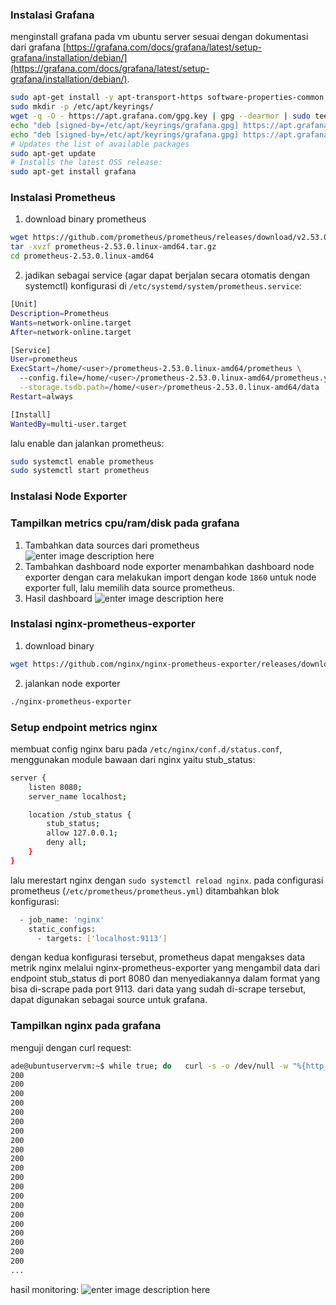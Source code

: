 ### Instalasi Grafana
menginstall grafana pada vm ubuntu server sesuai dengan dokumentasi dari grafana [https://grafana.com/docs/grafana/latest/setup-grafana/installation/debian/](https://grafana.com/docs/grafana/latest/setup-grafana/installation/debian/).

```sh
sudo apt-get install -y apt-transport-https software-properties-common wget
sudo mkdir -p /etc/apt/keyrings/
wget -q -O - https://apt.grafana.com/gpg.key | gpg --dearmor | sudo tee /etc/apt/keyrings/grafana.gpg > /dev/null
echo "deb [signed-by=/etc/apt/keyrings/grafana.gpg] https://apt.grafana.com stable main" | sudo tee -a /etc/apt/sources.list.d/grafana.list
echo "deb [signed-by=/etc/apt/keyrings/grafana.gpg] https://apt.grafana.com beta main" | sudo tee -a /etc/apt/sources.list.d/grafana.list
# Updates the list of available packages
sudo apt-get update
# Installs the latest OSS release:
sudo apt-get install grafana
```
### Instalasi Prometheus
1. download binary prometheus
```sh
wget https://github.com/prometheus/prometheus/releases/download/v2.53.0/prometheus-2.53.0.linux-amd64.tar.gz
tar -xvzf prometheus-2.53.0.linux-amd64.tar.gz
cd prometheus-2.53.0.linux-amd64
```
2. jadikan sebagai service (agar dapat berjalan secara otomatis dengan systemctl)
konfigurasi di `/etc/systemd/system/prometheus.service`:
```sh
[Unit]
Description=Prometheus
Wants=network-online.target
After=network-online.target

[Service]
User=prometheus
ExecStart=/home/<user>/prometheus-2.53.0.linux-amd64/prometheus \
  --config.file=/home/<user>/prometheus-2.53.0.linux-amd64/prometheus.yml \
  --storage.tsdb.path=/home/<user>/prometheus-2.53.0.linux-amd64/data
Restart=always

[Install]
WantedBy=multi-user.target
```
lalu enable dan jalankan prometheus:
```sh
sudo systemctl enable prometheus
sudo systemctl start prometheus
```
### Instalasi Node Exporter 

### Tampilkan metrics cpu/ram/disk pada grafana
1. Tambahkan data sources dari prometheus
![enter image description here](https://i.imgur.com/nUAsRet_d.webp?maxwidth=1520&fidelity=grand)
2. Tambahkan dashboard node exporter
menambahkan dashboard node exporter dengan cara melakukan import dengan kode `1860` untuk node exporter full, lalu memilih data source prometheus.
3. Hasil dashboard
![enter image description here](https://i.imgur.com/PUIWbnU_d.webp?maxwidth=1520&fidelity=grand)
### Instalasi nginx-prometheus-exporter
1. download binary
```sh
wget https://github.com/nginx/nginx-prometheus-exporter/releases/download/v1.5.0/nginx-prometheus-exporter_1.5.0_linux_amd64.tar.gz
```
2. jalankan node exporter
```sh
./nginx-prometheus-exporter
```
### Setup endpoint metrics nginx
membuat config nginx baru pada `/etc/nginx/conf.d/status.conf`, menggunakan module bawaan dari nginx yaitu stub_status:
```sh
server {
    listen 8080;
    server_name localhost;

    location /stub_status {
        stub_status;
        allow 127.0.0.1;
        deny all;
    }
}
```
lalu merestart nginx dengan `sudo systemctl reload nginx`.
pada configurasi prometheus (`/etc/prometheus/prometheus.yml`) ditambahkan blok konfigurasi:
```sh
  - job_name: 'nginx'
    static_configs:
      - targets: ['localhost:9113']
```
dengan kedua konfigurasi tersebut, prometheus dapat mengakses data metrik nginx melalui nginx-prometheus-exporter yang mengambil data dari endpoint stub_status di port 8080 dan menyediakannya dalam format yang bisa di-scrape pada port 9113. dari data yang sudah di-scrape tersebut, dapat digunakan sebagai source untuk grafana.
### Tampilkan nginx pada grafana
menguji dengan curl request:
```sh
ade@ubuntuservervm:~$ while true; do   curl -s -o /dev/null -w "%{http_code}\n" http://192.168.110.135/; done
200
200
200
200
200
200
200
200
200
200
200
200
200
200
200
200
200
200
200
200
200
...
```
hasil monitoring:
![enter image description here](https://i.imgur.com/rN7OAxi_d.webp?maxwidth=1520&fidelity=grand)
